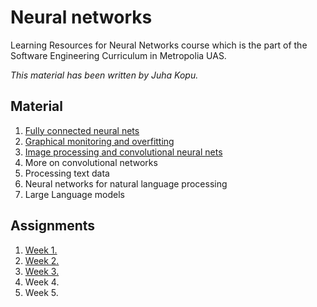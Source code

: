 # Neural networks

Learning Resources for Neural Networks course
which is the part of the Software Engineering Curriculum in Metropolia UAS.

_This material has been written by Juha Kopu._

## Material

1. [Fully connected neural nets](Fully_connected.ipynb)
2. [Graphical monitoring and overfitting](Graphical_monitoring.ipynb)
3. [Image processing and convolutional neural nets](ConvNets.ipynb)
4. More on convolutional networks
5. Processing text data
6. Neural networks for natural language processing
7. Large Language models


## Assignments

1. [Week 1.](Assignments/Assignment_week1.md) 
2. [Week 2.](Assignments/Assignment_week2.md) 
3. [Week 3.](Assignments/Assignment_week3.md)  
4. Week 4. 
5. Week 5.  
